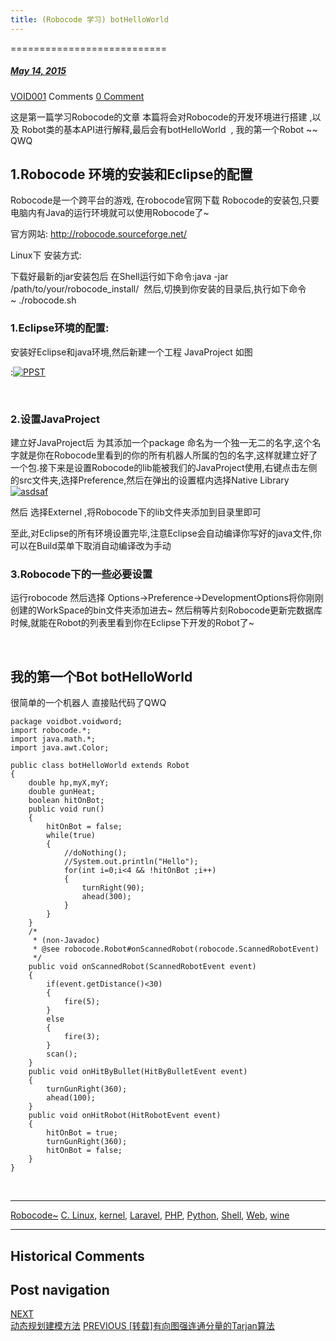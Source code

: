 ```yaml
---
title: (Robocode 学习) botHelloWorld
---
```

===========================



#####  [May 14, 2015](https://web.archive.org/web/20210418232305/https://void-shana.moe/robocode/robocode-%e5%ad%a6%e4%b9%a0-bothelloworld.html "10:25 pm") 
[VOID001](https://web.archive.org/web/20210418232305/https://void-shana.moe/author/void001 "View all posts by VOID001") Comments  [0 Comment](https://web.archive.org/web/20210418232305/https://void-shana.moe/robocode/robocode-%e5%ad%a6%e4%b9%a0-bothelloworld.html#respond)





这是第一篇学习Robocode的文章 本篇将会对Robocode的开发环境进行搭建 ,以及 Robot类的基本API进行解释,最后会有botHelloWorld  , 我的第一个Robot ~~ QWQ



1.Robocode 环境的安装和Eclipse的配置
---------------------------


Robocode是一个跨平台的游戏, 在robocode官网下载 Robocode的安装包,只要电脑内有Java的运行环境就可以使用Robocode了~


官方网站: http://robocode.sourceforge.net/


Linux下 安装方式:


下载好最新的jar安装包后 在Shell运行如下命令:java -jar /path/to/your/robocode\_install/  然后,切换到你安装的目录后,执行如下命令~ ./robocode.sh


### 1.Eclipse环境的配置:


安装好Eclipse和java环境,然后新建一个工程 JavaProject 如图


:[![PPST](https://web.archive.org/web/20210418232305im_/http://localhost/My_Blog/wp-content/uploads/2015/05/PPST-300x169.png)](https://web.archive.org/web/20210418232305/http://localhost/My_Blog/wp-content/uploads/2015/05/PPST.png)


 


### 2.设置JavaProject


建立好JavaProject后 为其添加一个package 命名为一个独一无二的名字,这个名字就是你在Robocode里看到的你的所有机器人所属的包的名字,这样就建立好了一个包.接下来是设置Robocode的lib能被我们的JavaProject使用,右键点击左侧的src文件夹,选择Preference,然后在弹出的设置框内选择Native Library[![asdsaf](https://web.archive.org/web/20210418232305im_/http://localhost/My_Blog/wp-content/uploads/2015/05/asdsaf-300x210.png)](https://web.archive.org/web/20210418232305/http://localhost/My_Blog/wp-content/uploads/2015/05/asdsaf.png)


然后 选择Externel ,将Robocode下的lib文件夹添加到目录里即可


至此,对Eclipse的所有环境设置完毕,注意Eclipse会自动编译你写好的java文件,你可以在Build菜单下取消自动编译改为手动


### 3.Robocode下的一些必要设置


运行robocode 然后选择 Options->Preference->DevelopmentOptions将你刚刚创建的WorkSpace的bin文件夹添加进去~ 然后稍等片刻Robocode更新完数据库时候,就能在Robot的列表里看到你在Eclipse下开发的Robot了~


 


我的第一个Bot botHelloWorld
----------------------


很简单的一个机器人 直接贴代码了QWQ



```
package voidbot.voidword;
import robocode.*;
import java.math.*;
import java.awt.Color;

public class botHelloWorld extends Robot
{
    double hp,myX,myY;
    double gunHeat;
    boolean hitOnBot;
    public void run()
    {
        hitOnBot = false;
        while(true)
        {
            //doNothing();
            //System.out.println("Hello");
            for(int i=0;i<4 && !hitOnBot ;i++)
            {
                turnRight(90);
                ahead(300);
            }
        }
    }
    /*
     * (non-Javadoc)
     * @see robocode.Robot#onScannedRobot(robocode.ScannedRobotEvent)
     */
    public void onScannedRobot(ScannedRobotEvent event)
    {
        if(event.getDistance()<30)
        {
            fire(5);
        }
        else
        {
            fire(3);
        }
        scan();
    }
    public void onHitByBullet(HitByBulletEvent event)
    {
        turnGunRight(360);
        ahead(100);
    }
    public void onHitRobot(HitRobotEvent event)
    {
        hitOnBot = true;
        turnGunRight(360);
        hitOnBot = false;
    }
}

```

 






---


[Robocode~](https://web.archive.org/web/20210418232305/https://void-shana.moe/category/robocode) [C. Linux](https://web.archive.org/web/20210418232305/https://void-shana.moe/tag/c-linux), [kernel](https://web.archive.org/web/20210418232305/https://void-shana.moe/tag/kernel), [Laravel](https://web.archive.org/web/20210418232305/https://void-shana.moe/tag/laravel), [PHP](https://web.archive.org/web/20210418232305/https://void-shana.moe/tag/php), [Python](https://web.archive.org/web/20210418232305/https://void-shana.moe/tag/python), [Shell](https://web.archive.org/web/20210418232305/https://void-shana.moe/tag/shell), [Web](https://web.archive.org/web/20210418232305/https://void-shana.moe/tag/web), [wine](https://web.archive.org/web/20210418232305/https://void-shana.moe/tag/wine) 






------------------------
## Historical Comments
Post navigation
---------------
[NEXT  
动态规划建模方法](https://web.archive.org/web/20210418232305/https://void-shana.moe/acmalgo/%e5%8a%a8%e6%80%81%e8%a7%84%e5%88%92%e5%bb%ba%e6%a8%a1%e6%96%b9%e6%b3%95.html)
[PREVIOUS 
[转载]有向图强连通分量的Tarjan算法](https://web.archive.org/web/20210418232305/https://void-shana.moe/acmalgo/%e8%bd%ac%e8%bd%bd%e6%9c%89%e5%90%91%e5%9b%be%e5%bc%ba%e8%bf%9e%e9%80%9a%e5%88%86%e9%87%8f%e7%9a%84tarjan%e7%ae%97%e6%b3%95.html)

            